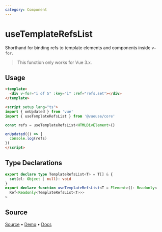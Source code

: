 ```yaml
---
category: Component
---
```


# useTemplateRefsList

Shorthand for binding refs to template elements and components inside `v-for`.

> This function only works for Vue 3.x.

## Usage

```html
<template>
  <div v-for="i of 5" :key="i" :ref="refs.set"></div>
</template>

<script setup lang="ts">
import { onUpdated } from 'vue'
import { useTemplateRefsList } from '@vueuse/core'

const refs = useTemplateRefsList<HTMLDivElement>()

onUpdated(() => {
  console.log(refs)
})
</script>
```

<!--FOOTER_STARTS-->
## Type Declarations

```typescript
export declare type TemplateRefsList<T> = T[] & {
  set(el: Object | null): void
}
export declare function useTemplateRefsList<T = Element>(): Readonly<
  Ref<Readonly<TemplateRefsList<T>>>
>
```

## Source

[Source](https://github.com/vueuse/vueuse/blob/main/packages/core/useTemplateRefsList/index.ts) • [Demo](https://github.com/vueuse/vueuse/blob/main/packages/core/useTemplateRefsList/demo.vue) • [Docs](https://github.com/vueuse/vueuse/blob/main/packages/core/useTemplateRefsList/index.md)


<!--FOOTER_ENDS-->
